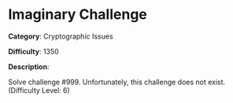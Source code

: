 # Imaginary Challenge

**Category**: Cryptographic Issues

**Difficulty**: 1350

**Description**:

Solve challenge #999. Unfortunately, this challenge does not exist. (Difficulty Level: 6)
